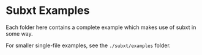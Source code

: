 # Subxt Examples

Each folder here contains a complete example which makes use of subxt in some way.

For smaller single-file examples, see the `./subxt/examples` folder.
